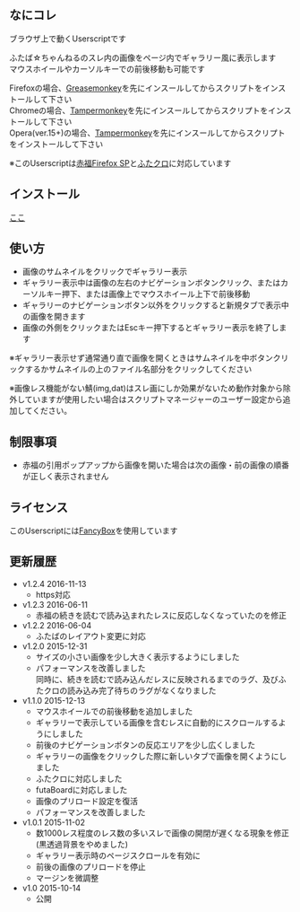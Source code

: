 
## なにコレ
ブラウザ上で動くUserscriptです  

ふたば☆ちゃんねるのスレ内の画像をページ内でギャラリー風に表示します  
マウスホイールやカーソルキーでの前後移動も可能です  

Firefoxの場合、[Greasemonkey](https://addons.mozilla.org/ja/firefox/addon/greasemonkey/)を先にインスールしてからスクリプトをインストールして下さい  
Chromeの場合、[Tampermonkey](https://chrome.google.com/webstore/detail/tampermonkey/dhdgffkkebhmkfjojejmpbldmpobfkfo)を先にインスールしてからスクリプトをインストールして下さい  
Opera(ver.15+)の場合、[Tampermonkey](https://addons.opera.com/extensions/details/tampermonkey-beta/)を先にインスールしてからスクリプトをインストールして下さい  

※このUserscriptは[赤福Firefox SP](http://toshiakisp.github.io/akahuku-firefox-sp/)と[ふたクロ](http://futakuro.com/)に対応しています

## インストール
[ここ](https://github.com/himuro-majika/futaba_lightbox/raw/master/futaba_lightbox.user.js)


## 使い方
* 画像のサムネイルをクリックでギャラリー表示
* ギャラリー表示中は画像の左右のナビゲーションボタンクリック、またはカーソルキー押下、または画像上でマウスホイール上下で前後移動
* ギャラリーのナビゲーションボタン以外をクリックすると新規タブで表示中の画像を開きます
* 画像の外側をクリックまたはEscキー押下するとギャラリー表示を終了します

※ギャラリー表示せず通常通り直で画像を開くときはサムネイルを中ボタンクリックするかサムネイルの上のファイル名部分をクリックしてください

※画像レス機能がない鯖(img,dat)はスレ画にしか効果がないため動作対象から除外していますが使用したい場合はスクリプトマネージャーのユーザー設定から追加してください。

## 制限事項

* 赤福の引用ポップアップから画像を開いた場合は次の画像・前の画像の順番が正しく表示されません

## ライセンス

このUserscriptには[FancyBox](http://fancyapps.com/fancybox/)を使用しています

## 更新履歴
* v1.2.4 2016-11-13
	- https対応
* v1.2.3 2016-06-11
	- 赤福の続きを読むで読み込まれたレスに反応しなくなっていたのを修正
* v1.2.2 2016-06-04
	- ふたばのレイアウト変更に対応
* v1.2.0 2015-12-31
	- サイズの小さい画像を少し大きく表示するようにしました
	- パフォーマンスを改善しました  
		同時に、続きを読むで読み込んだレスに反映されるまでのラグ、及びふたクロの読み込み完了待ちのラグがなくなりました
* v1.1.0 2015-12-13
	- マウスホイールでの前後移動を追加しました
	- ギャラリーで表示している画像を含むレスに自動的にスクロールするようにしました
	- 前後のナビゲーションボタンの反応エリアを少し広くしました
	- ギャラリーの画像をクリックした際に新しいタブで画像を開くようにしました
	- ふたクロに対応しました
	- futaBoardに対応しました
	- 画像のプリロード設定を復活
	- パフォーマンスを改善しました
* v1.0.1 2015-11-02
	- 数1000レス程度のレス数の多いスレで画像の開閉が遅くなる現象を修正(黒透過背景をやめました)
	- ギャラリー表示時のページスクロールを有効に
	- 前後の画像のプリロードを停止
	- マージンを微調整
* v1.0 2015-10-14
	- 公開
